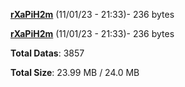 [**rXaPiH2m**](/data/rXaPiH2m.txt) (11/01/23 - 21:33)- 236 bytes

[**rXaPiH2m**](/data/rXaPiH2m.txt) (11/01/23 - 21:33)- 236 bytes

**Total Datas**: 3857

**Total Size**: 23.99 MB / 24.0 MB